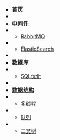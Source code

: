 <!-- docs/_sidebar.md -->

* [<span style="font-size: 15px; font-weight: bolder;">首页</span>](?id=java笔记)
* 
* [<span style="font-size: 15px; font-weight: bolder;">中间件</span>](tool/)
* * [RabbitMQ](tool/RabbitMQ.md)
* * [ElasticSearch](tool/ElasticSearch.md)
* 
* [<span style="font-size: 15px; font-weight: bolder;">数据库</span>](sql/)
* * [SQL优化](sql/SQL优化要点.md)
* 
* [<span style="font-size: 15px; font-weight: bolder;">数据结构</span>](data_structure/)
* * [多线程](data_structure/多线程.md)
* * [队列](data_structure/队列.md)
* * [二叉树](data_structure/二叉树.md)